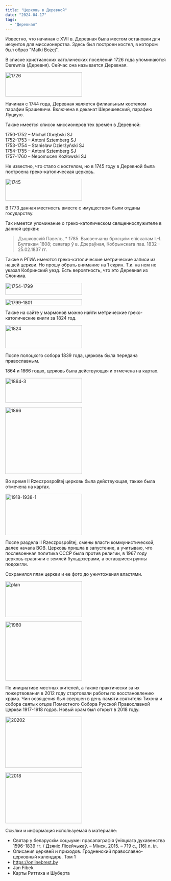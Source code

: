 ```yaml
---
title: "Церковь в Деревной"
date: "2024-04-17"
tags: 
  - "Деревная"
---
```


Известно, что начиная с XVII в. Деревная была местом остановки для иезуитов для миссионерства. Здесь был построен костел, в котором был образ "Matki Bożej".

В списке христианских католических поселений 1726 года упоминаются Derewnia (Деревня). Сейчас она называется Деревная.

<a data-flickr-embed="true" href="https://www.flickr.com/photos/98644112@N04/53658833787/in/dateposted-public/" title="1726"><img src="https://live.staticflickr.com/65535/53658833787_ab902ff01c_m.jpg" width="240" height="76" alt="1726"/></a><script async src="//embedr.flickr.com/assets/client-code.js" charset="utf-8"></script>

Начиная с 1744 года, Деревная является филиальным костелом парафии Брашевичи. Включена в деканат Шерешевский, парафию Луцкую.

Также имеется список миссионеров тех времён в Деревной:

1750-1752 – Michał Obrębski SJ  
1752-1753 – Antoni Sztemberg SJ  
1753-1754 – Stanisław Dzierżyński SJ  
1754-1755 – Antoni Sztemberg SJ  
1757-1760 – Nepomucen Kozłowski SJ

Не известно, что стало с костелом, но в 1745 году в Деревной была построена греко-католическая церковь.

<a data-flickr-embed="true" href="https://www.flickr.com/photos/98644112@N04/53658833912/in/dateposted-public/" title="1745"><img src="https://live.staticflickr.com/65535/53658833912_85aab8b536_m.jpg" width="240" height="68" alt="1745"/></a><script async src="//embedr.flickr.com/assets/client-code.js" charset="utf-8"></script>

В 1773 данная местность вместе с имуществом были отданы государству.

Так имеется упоминание о греко-католическом священнослужителе в данной церкви:

> Дышковскiй Павелъ, \* 1785. Высвенчаны брэсцкiм епiскапам I.-I. Булгакам 1808; свявтар ў в. Дзераўная, Кобрынскага пав. 1832 - 25.02.1837 гг.

Также в РГИА имеются греко-католические метрические записи из нашей церкви. Но прошу обрать внимание на 1 скрин. Т.к. на нем не указал Кобринский уезд. Есть вероятность, что это Деревная из Слонима.

<a data-flickr-embed="true" href="https://www.flickr.com/photos/98644112@N04/53659693756/in/dateposted-public/" title="1754-1799"><img src="https://live.staticflickr.com/65535/53659693756_a6c13db4af_m.jpg" width="240" height="37" alt="1754-1799"/></a><script async src="//embedr.flickr.com/assets/client-code.js" charset="utf-8"></script>

<a data-flickr-embed="true" href="https://www.flickr.com/photos/98644112@N04/53659920813/in/dateposted-public/" title="1799-1801"><img src="https://live.staticflickr.com/65535/53659920813_4bd7ddd40e_m.jpg" width="240" height="19" alt="1799-1801"/></a><script async src="//embedr.flickr.com/assets/client-code.js" charset="utf-8"></script>

Также на сайте у мармонов можно найти метрические греко-католические книги за 1824 год.

<a data-flickr-embed="true" href="https://www.flickr.com/photos/98644112@N04/53658834307/in/dateposted-public/" title="1824"><img src="https://live.staticflickr.com/65535/53658834307_c6119f73d1_m.jpg" width="240" height="72" alt="1824"/></a><script async src="//embedr.flickr.com/assets/client-code.js" charset="utf-8"></script>

После полоцкого собора 1839 года, церковь была передана православным.

1864 и 1866 годах, церковь была действующая и отмечена на картах.

<a data-flickr-embed="true" href="https://www.flickr.com/photos/98644112@N04/53660164810/in/dateposted-public/" title="1864-3"><img src="https://live.staticflickr.com/65535/53660164810_87bd380241_m.jpg" width="240" height="77" alt="1864-3"/></a><script async src="//embedr.flickr.com/assets/client-code.js" charset="utf-8"></script>

<a data-flickr-embed="true" href="https://www.flickr.com/photos/98644112@N04/53659694226/in/dateposted-public/" title="1866"><img src="https://live.staticflickr.com/65535/53659694226_e575c16362_m.jpg" width="240" height="209" alt="1866"/></a><script async src="//embedr.flickr.com/assets/client-code.js" charset="utf-8"></script>

Во время II Rzeczpospolitej церковь была действующая, также была отмечена на картах.

<a data-flickr-embed="true" href="https://www.flickr.com/photos/98644112@N04/53658834692/in/dateposted-public/" title="1918-1938-1"><img src="https://live.staticflickr.com/65535/53658834692_66326ef69a_m.jpg" width="240" height="129" alt="1918-1938-1"/></a><script async src="//embedr.flickr.com/assets/client-code.js" charset="utf-8"></script>

После раздела II Rzeczpospolitej, смены власти коммунистической, далее начала ВОВ. Церковь пришла в запустение, а учитываю, что послевоенная политика СССР была против религии, в 1967 году церковь сравняли с землей бульдозерами, а оставшиеся руины подожгли.

Сохранился план церкви и ее фото до уничтожения властями.

<a data-flickr-embed="true" href="https://www.flickr.com/photos/98644112@N04/53659921463/in/dateposted-public/" title="plan"><img src="https://live.staticflickr.com/65535/53659921463_00aa434105_m.jpg" width="240" height="112" alt="plan"/></a><script async src="//embedr.flickr.com/assets/client-code.js" charset="utf-8"></script>

<a data-flickr-embed="true" href="https://www.flickr.com/photos/98644112@N04/53659921558/in/dateposted-public/" title="1960"><img src="https://live.staticflickr.com/65535/53659921558_fe1dc4ec4b_m.jpg" width="240" height="184" alt="1960"/></a><script async src="//embedr.flickr.com/assets/client-code.js" charset="utf-8"></script>

По инициативе местных жителей, а также практически за их пожертвования в 2012 году стартовали работы по восстановлению храма. Чин освящения был свершен в день памяти святителя Тихона и собора святых отцов Поместного Собора Русской Православной Церкви 1917-1918 годов. Новый храм был открыт в 2018 году.

<a data-flickr-embed="true" href="https://www.flickr.com/photos/98644112@N04/53660165430/in/dateposted-public/" title="20202"><img src="https://live.staticflickr.com/65535/53660165430_377382aba1_m.jpg" width="240" height="160" alt="20202"/></a><script async src="//embedr.flickr.com/assets/client-code.js" charset="utf-8"></script>

<a data-flickr-embed="true" href="https://www.flickr.com/photos/98644112@N04/53660165550/in/dateposted-public/" title="2018"><img src="https://live.staticflickr.com/65535/53660165550_36f90ef7e8_m.jpg" width="240" height="159" alt="2018"/></a><script async src="//embedr.flickr.com/assets/client-code.js" charset="utf-8"></script>

Ссылки и информация используемая в материале:

- Святар у беларускім соцыуме: прасапаграфія ўніяцкага духавенства 1596–1839 гг. / Дзяніс Лісейчыкаў. – Мінск, 2015. – 719 с., \[16\] л. іл.
- Описания церквей и приходов. Гродненский православно-церковный календарь. Том 1
- https://onlinebrest.by
- Jan Fibek
- Карты Риттиха и Шуберта
